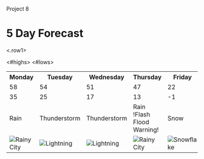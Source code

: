 Project 8 <!DOCTYPE html>

<html>
<head>  <h1> 5 Day Forecast </h1> 

</head>
<head> <link rel="stylesheet" type="text/css" href="project8/style.css" > </head>
<body> 
<table style="width:100%">



<.row1> <tr>
  <th> Monday </th>
  <th> Tuesday </th>
  <th> Wednesday </th>
  <th> Thursday </th>
  <th> Friday </th>
</tr>
</.row1>


<tr>
  <#highs><td> 58 </td>
  <td> 54 </td>
  <td> 51 </td>
  <td> 47 </td>
  <td> 22 </td></#highs>
</tr>



<tr>
  <#lows><td> 35 </td>
  <td> 25 </td>
  <td> 17 </td>
  <td> 13 </td>
  <td> -1 </td></#lows>
</tr>



<tr>
  <td> Rain </td>
  <td> Thunderstorm </td>
  <td> Thunderstorm </td>
  <td> Rain !Flash Flood Warning! </td>
  <td> Snow </td>
</tr>



<tr>
  <td>  <img src="rainyday.jpg" alt="Rainy City" >   </td>
  <td>  <img src="thunderstorm.jpg" alt="Lightning" >   </td>
  <td>  <img src="thunderstorm.jpg" alt="Lightning" >   </td>
  <td>  <img src="rainyday.jpg" alt="Rainy City" >   </td>
  <td>  <img src="snowyweather.jpg" alt="Snowflake" >   </td>
</tr>

</table>

</body>

</html>

